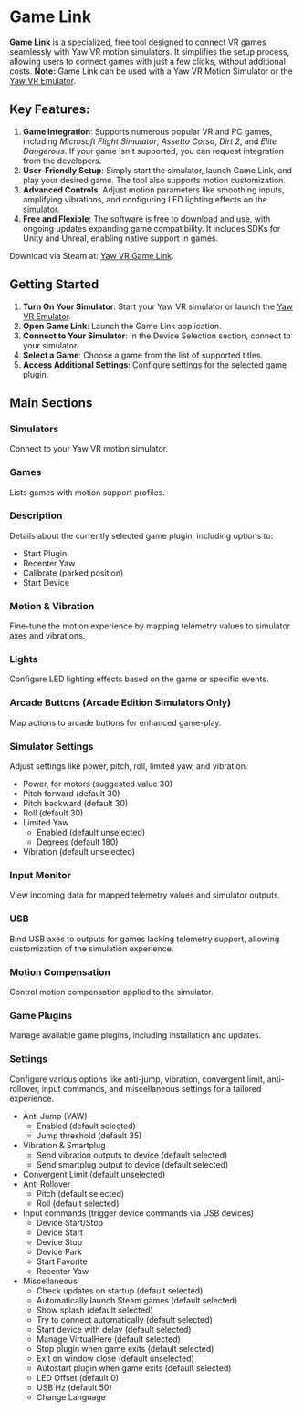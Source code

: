 # Game Link

**Game Link** is a specialized, free tool designed to connect VR games seamlessly with Yaw VR motion simulators. It simplifies the setup process, allowing users to connect games with just a few clicks, without additional costs.
**Note:** Game Link can be used with a Yaw VR Motion Simulator or the [Yaw VR Emulator](./yawvremu.md).

## Key Features:

1. **Game Integration**: Supports numerous popular VR and PC games, including *Microsoft Flight Simulator*, *Assetto Corsa*, *Dirt 2*, and *Elite Dangerous*. If your game isn't supported, you can request integration from the developers.
2. **User-Friendly Setup**: Simply start the simulator, launch Game Link, and play your desired game. The tool also supports motion customization.
3. **Advanced Controls**: Adjust motion parameters like smoothing inputs, amplifying vibrations, and configuring LED lighting effects on the simulator.
4. **Free and Flexible**: The software is free to download and use, with ongoing updates expanding game compatibility. It includes SDKs for Unity and Unreal, enabling native support in games.

Download via Steam at: <a href="https://store.steampowered.com/app/3376270/Game_Link/" target="_blank">Yaw VR Game Link</a>.

## Getting Started

1. **Turn On Your Simulator**: Start your Yaw VR simulator or launch the [Yaw VR Emulator](./yawvremu.md).
2. **Open Game Link**: Launch the Game Link application.
3. **Connect to Your Simulator**: In the Device Selection section, connect to your simulator.
4. **Select a Game**: Choose a game from the list of supported titles.
5. **Access Additional Settings**: Configure settings for the selected game plugin.

## Main Sections

### Simulators

Connect to your Yaw VR motion simulator.

### Games

Lists games with motion support profiles.

### Description

Details about the currently selected game plugin, including options to:

- Start Plugin
- Recenter Yaw
- Calibrate (parked position)
- Start Device

### Motion & Vibration

Fine-tune the motion experience by mapping telemetry values to simulator axes and vibrations.

### Lights

Configure LED lighting effects based on the game or specific events.

### Arcade Buttons (Arcade Edition Simulators Only)

Map actions to arcade buttons for enhanced game-play.

### Simulator Settings

Adjust settings like power, pitch, roll, limited yaw, and vibration.

- Power, for motors (suggested value 30)
- Pitch forward  (default 30)
- Pitch backward (default 30)
- Roll (default 30)
- Limited Yaw
    - Enabled (default unselected)
    - Degrees (default 180)
- Vibration (default unselected)

### Input Monitor

View incoming data for mapped telemetry values and simulator outputs.

### USB

Bind USB axes to outputs for games lacking telemetry support, allowing customization of the simulation experience.

### Motion Compensation

Control motion compensation applied to the simulator.

### Game Plugins

Manage available game plugins, including installation and updates.

### Settings

Configure various options like anti-jump, vibration, convergent limit, anti-rollover, input commands, and miscellaneous settings for a tailored experience.

- Anti Jump (YAW)
    - Enabled (default selected)
    - Jump threshold (default 35)
- Vibration & Smartplug
    - Send vibration outputs to device (default selected)
    - Send smartplug output to device (default selected)
- Convergent Limit (default unselected)
- Anti Rollover
    - Pitch (default selected)
    - Roll (default selected)
- Input commands (trigger device commands via USB devices)
    - Device Start/Stop
    - Device Start
    - Device Stop
    - Device Park
    - Start Favorite
    - Recenter Yaw
- Miscellaneous
    - Check updates on startup (default selected)
    - Automatically launch Steam games (default selected)
    - Show splash (default selected)
    - Try to connect automatically (default selected)
    - Start device with delay (default selected)
    - Manage VirtualHere (default selected)
    - Stop plugin when game exits (default selected)
    - Exit on window close (default unselected)
    - Autostart plugin when game exits (default selected)
    - LED Offset (default 0)
    - USB Hz (default 50)
    - Change Language
